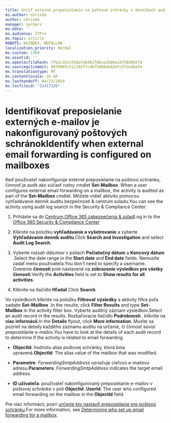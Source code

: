 ```yaml
---
title: Určiť externé preposielanie na poštové schránky v denníkoch auditu
ms.author: chrisda
author: chrisda
manager: serdars
ms.date: ''
ms.audience: ITPro
ms.topic: article
ROBOTS: NOINDEX, NOFOLLOW
localization_priority: Normal
ms.custom: 1369
ms.assetid: ''
ms.openlocfilehash: 7fb2c161c558a7eb961f86ca2b86e33750d902fd
ms.sourcegitcommit: 9d78905c512192ffc4675468abd2efc5f2e4baf4
ms.translationtype: MT
ms.contentlocale: sk-SK
ms.lasthandoff: 04/23/2019
ms.locfileid: "32417226"
---
```

# <a name="identify-when-external-email-forwarding-is-configured-on-mailboxes"></a><span data-ttu-id="e5db5-102">Identifikovať preposielanie externých e-mailov je nakonfigurovaný poštových schránok</span><span class="sxs-lookup"><span data-stu-id="e5db5-102">Identify when external email forwarding is configured on mailboxes</span></span>

<span data-ttu-id="e5db5-103">Keď používateľ nakonfiguruje externé preposielanie na poštovú schránku, činnosť je audit ako súčasť rutiny cmdlet **Set-Mailbox** .</span><span class="sxs-lookup"><span data-stu-id="e5db5-103">When a user configures external email forwarding on a mailbox, the activity is audited as part of the **Set-Mailbox** cmdlet.</span></span> <span data-ttu-id="e5db5-104">Môžete vidieť aktivitu pomocou vyhľadávanie denník auditu bezpečnosti & centrum súladu.</span><span class="sxs-lookup"><span data-stu-id="e5db5-104">You can see the activity using audit log search in the Security & Compliance Center.</span></span>

1. <span data-ttu-id="e5db5-105">Prihláste sa do [Centrum Office 365 zabezpečenia & súlad](https://protection.office.com/)</span><span class="sxs-lookup"><span data-stu-id="e5db5-105">Log in to the [Office 365 Security & Compliance Center](https://protection.office.com/)</span></span>

2. <span data-ttu-id="e5db5-106">Kliknite na položku **vyhľadávanie a vyšetrovanie** a vyberte **Vyhľadávanie denník auditu**.</span><span class="sxs-lookup"><span data-stu-id="e5db5-106">Click **Search and Investigation** and select **Audit Log Search**.</span></span>

3. <span data-ttu-id="e5db5-107">Vyberte rozsah dátumov v poliach **Počiatočný dátum** a **Koncový dátum** .</span><span class="sxs-lookup"><span data-stu-id="e5db5-107">Select the date range in the **Start date** and **End date** fields.</span></span> <span data-ttu-id="e5db5-108">Nemusíte zadať meno používateľa.</span><span class="sxs-lookup"><span data-stu-id="e5db5-108">You don't need to specify a username.</span></span> <span data-ttu-id="e5db5-109">Overenie **činnosti** pole nastavené na **zobrazenie výsledkov pre všetky činnosti**.</span><span class="sxs-lookup"><span data-stu-id="e5db5-109">Verify the **Activities** field is set to **Show results for all activities**.</span></span>

4. <span data-ttu-id="e5db5-110">Kliknite na tlačidlo **Hľadať**.</span><span class="sxs-lookup"><span data-stu-id="e5db5-110">Click **Search**.</span></span>

<span data-ttu-id="e5db5-111">Vo výsledkoch kliknite na položku **Filtrovať výsledky** a aktivity filtra poľa zadajte **Set-Mailbox** .</span><span class="sxs-lookup"><span data-stu-id="e5db5-111">In the results, click **Filter Results** and type **Set-Mailbox** in the activity filter box.</span></span> <span data-ttu-id="e5db5-112">Vyberte auditný záznam výsledkov.</span><span class="sxs-lookup"><span data-stu-id="e5db5-112">Select an audit record in the results.</span></span> <span data-ttu-id="e5db5-113">Rozbaľovacie tlačidlo **Podrobnosti** , kliknite na **viac informácií**.</span><span class="sxs-lookup"><span data-stu-id="e5db5-113">In the **Details** flyout, click **More information**.</span></span> <span data-ttu-id="e5db5-114">Musíte sa pozrieť na detaily každého záznamu auditu na určenie, či činnosť súvisí preposielanie e-mailov.</span><span class="sxs-lookup"><span data-stu-id="e5db5-114">You have to look at the details of each audit record to determine if the activity is related to email forwarding.</span></span>

- <span data-ttu-id="e5db5-115">**ObjectId**: hodnotu alias poštovej schránky, ktorá bola upravená.</span><span class="sxs-lookup"><span data-stu-id="e5db5-115">**ObjectId**: The alias value of the mailbox that was modified.</span></span>

- <span data-ttu-id="e5db5-116">**Parametre**: _ForwardingSmtpAddress_ označuje cieľovú e-mailovú adresu.</span><span class="sxs-lookup"><span data-stu-id="e5db5-116">**Parameters**: _ForwardingSmtpAddress_ indicates the target email address.</span></span>

- <span data-ttu-id="e5db5-117">**ID užívateľa**: používateľ nakonfigurovaný preposielanie e-mailov v poštovej schránke v poli **ObjectId** .</span><span class="sxs-lookup"><span data-stu-id="e5db5-117">**UserId**: The user who configured email forwarding on the mailbox in the **ObjectId** field.</span></span>

<span data-ttu-id="e5db5-118">Pre viac informácií, pozri [určenie kto nastaviť preposielanie pre poštovú schránku](https://docs.microsoft.com/office365/securitycompliance/auditing-troubleshooting-scenarios#determining-who-set-up-email-forwarding-for-a-mailbox).</span><span class="sxs-lookup"><span data-stu-id="e5db5-118">For more information, see [Determining who set up email forwarding for a mailbox](https://docs.microsoft.com/office365/securitycompliance/auditing-troubleshooting-scenarios#determining-who-set-up-email-forwarding-for-a-mailbox).</span></span>
